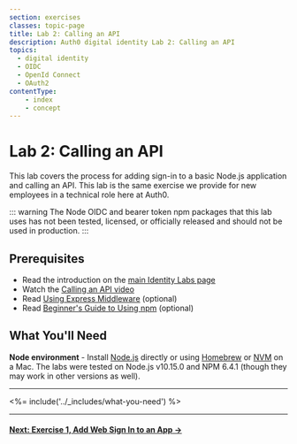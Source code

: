 ```yaml
---
section: exercises
classes: topic-page
title: Lab 2: Calling an API
description: Auth0 digital identity Lab 2: Calling an API
topics:
  - digital identity
  - OIDC
  - OpenId Connect
  - OAuth2
contentType:
    - index
    - concept
---
```

# Lab 2: Calling an API

This lab covers the process for adding sign-in to a basic Node.js application and calling an API. This lab is the same exercise we provide for new employees in a technical role here at Auth0.

::: warning
The Node OIDC and bearer token npm packages that this lab uses has not been tested, licensed, or officially released and should not be used in production.
:::

## Prerequisites

- Read the introduction on the [main Identity Labs page](/labs/)
- Watch the [Calling an API video](/videos/learn-identity/04-calling-an-api)
- Read [Using Express Middleware](https://expressjs.com/en/guide/using-middleware.html) (optional)
- Read [Beginner's Guide to Using npm](https://nodesource.com/blog/an-absolute-beginners-guide-to-using-npm/) (optional)

## What You'll Need

**Node environment** - Install [Node.js](https://nodejs.org) directly or using [Homebrew](https://formulae.brew.sh/formula/node) or [NVM](https://github.com/nvm-sh/nvm) on a Mac. The labs were tested on Node.js v10.15.0 and NPM 6.4.1 (though they may work in other versions as well).

---

<%= include('../_includes/what-you-need') %>

---

#### [Next: Exercise 1, Add Web Sign In to an App →](/identity-labs/02-calling-an-api/exercise-01)
